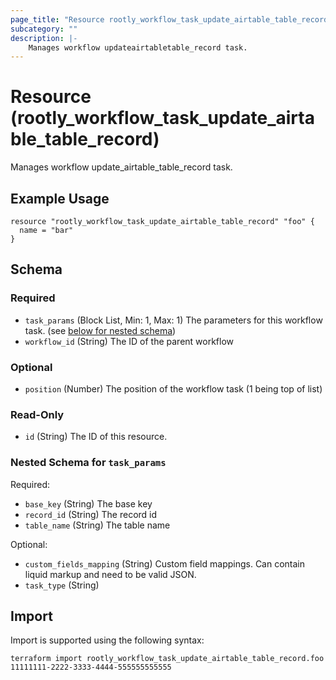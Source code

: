 ```yaml
---
page_title: "Resource rootly_workflow_task_update_airtable_table_record - terraform-provider-rootly"
subcategory: ""
description: |-
    Manages workflow updateairtabletable_record task.
---
```


# Resource (rootly_workflow_task_update_airtable_table_record)

Manages workflow update_airtable_table_record task.

## Example Usage

```
resource "rootly_workflow_task_update_airtable_table_record" "foo" {
  name = "bar"
}
```

<!-- schema generated by tfplugindocs -->
## Schema

### Required

- `task_params` (Block List, Min: 1, Max: 1) The parameters for this workflow task. (see [below for nested schema](#nestedblock--task_params))
- `workflow_id` (String) The ID of the parent workflow

### Optional

- `position` (Number) The position of the workflow task (1 being top of list)

### Read-Only

- `id` (String) The ID of this resource.

<a id="nestedblock--task_params"></a>
### Nested Schema for `task_params`

Required:

- `base_key` (String) The base key
- `record_id` (String) The record id
- `table_name` (String) The table name

Optional:

- `custom_fields_mapping` (String) Custom field mappings. Can contain liquid markup and need to be valid JSON.
- `task_type` (String)

## Import

Import is supported using the following syntax:

```shell
terraform import rootly_workflow_task_update_airtable_table_record.foo 11111111-2222-3333-4444-555555555555
```